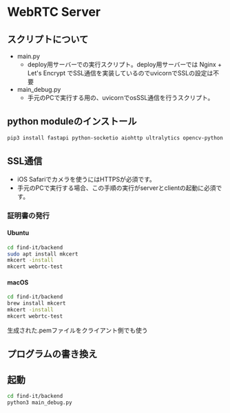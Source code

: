 # WebRTC Server

## スクリプトについて
- main.py
  - deploy用サーバーでの実行スクリプト。deploy用サーバーでは Nginx + Let's Encrypt でSSL通信を実装しているのでuvicornでSSLの設定は不要
- main_debug.py
  - 手元のPCで実行する用の、uvicornでosSSL通信を行うスクリプト。

## python moduleのインストール
```sh
pip3 install fastapi python-socketio aiohttp ultralytics opencv-python uvicorn
```

## SSL通信
- iOS Safariでカメラを使うにはHTTPSが必須です。
- 手元のPCで実行する場合、この手順の実行がserverとclientの起動に必須です。

### 証明書の発行
#### Ubuntu
```sh
cd find-it/backend
sudo apt install mkcert
mkcert -install
mkcert webrtc-test
```

#### macOS
```sh
cd find-it/backend
brew install mkcert
mkcert -install
mkcert webrtc-test
```

生成された.pemファイルをクライアント側でも使う

## プログラムの書き換え

## 起動
```sh
cd find-it/backend
python3 main_debug.py
```